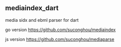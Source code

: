 ## mediaindex_dart

media sidx and ebml parser for dart

go version https://github.com/suconghou/mediaindex

js version https://github.com/suconghou/mediaparse
